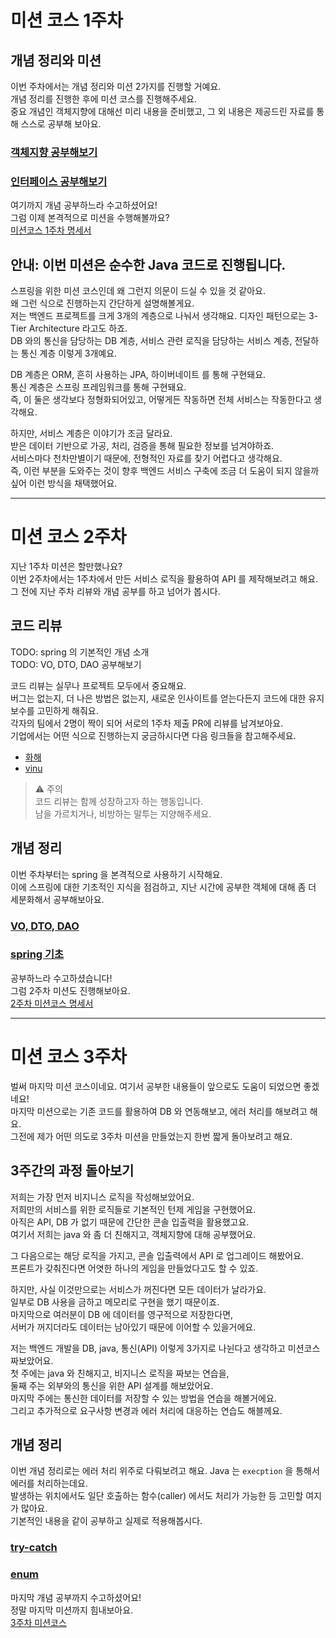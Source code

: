# 미션 코스 1주차

## 개념 정리와 미션
이번 주차에서는 개념 정리와 미션 2가지를 진행할 거예요.  
개념 정리를 진행한 후에 미션 코스를 진행해주세요.  
중요 개념인 객체지향에 대해선 미리 내용을 준비했고, 그 외 내용은 제공드린 자료를 통해 스스로 공부해 보아요.

### [객체지향 공부해보기](./articles/object.md)
### [인터페이스 공부해보기](./articles/interface.md)

여기까지 개념 공부하느라 수고하셨어요!  
그럼 이제 본격적으로 미션을 수행해볼까요?  
[미션코스 1주차 명세서](./1st-spec.md)

## 안내: 이번 미션은 순수한 Java 코드로 진행됩니다.
스프링을 위한 미션 코스인데 왜 그런지 의문이 드실 수 있을 것 같아요.  
왜 그런 식으로 진행하는지 간단하게 설명해볼게요.  
저는 백엔드 프로젝트를 크게 3개의 계층으로 나눠서 생각해요. 디자인 패턴으로는 3-Tier Architecture 라고도 하죠.  
DB 와의 통신을 담당하는 DB 계층, 서비스 관련 로직을 담당하는 서비스 계층, 전달하는 통신 계층 이렇게 3개예요.

DB 계층은 ORM, 흔히 사용하는 JPA, 하이버네이트 를 통해 구현돼요.  
통신 계층은 스프링 프레임워크를 통해 구현돼요.  
즉, 이 둘은 생각보다 정형화되어있고, 어떻게든 작동하면 전체 서비스는 작동한다고 생각해요.

하지만, 서비스 계층은 이야기가 조금 달라요.  
받은 데이터 기반으로 가공, 처리, 검증을 통해 필요한 정보를 넘겨야하죠.  
서비스마다 천차만별이기 때문에, 전형적인 자료를 찾기 어렵다고 생각해요.  
즉, 이런 부분을 도와주는 것이 향후 백엔드 서비스 구축에 조금 더 도움이 되지 않을까 싶어 이런 방식을 채택했어요.

---

# 미션 코스 2주차
지난 1주차 미션은 할만했나요?  
이번 2주차에서는 1주차에서 만든 서비스 로직을 활용하여 API 를 제작해보려고 해요.  
그 전에 지난 주차 리뷰와 개념 공부를 하고 넘어가 봅시다.  

## 코드 리뷰

TODO: spring 의 기본적인 개념 소개  
TODO: VO, DTO, DAO 공부해보기

코드 리뷰는 실무나 프로젝트 모두에서 중요해요.  
버그는 없는지, 더 나은 방법은 없는지, 새로운 인사이트를 얻는다든지 코드에 대한 유지보수를 고민하게 해줘요.  
각자의 팀에서 2명이 짝이 되어 서로의 1주차 제출 PR에 리뷰를 남겨보아요.  
기업에서는 어떤 식으로 진행하는지 궁금하시다면 다음 링크들을 참고해주세요.  
* [화해](https://blog.hwahae.co.kr/all/tech/12534)
* [vinu](https://www.vinuteam.com/blog/25)

> ⚠️ 주의    
> 코드 리뷰는 함께 성장하고자 하는 행동입니다.  
> 남을 가르치거나, 비방하는 말투는 지양해주세요.

## 개념 정리
이번 주차부터는 spring 을 본격적으로 사용하기 시작해요.  
이에 스프링에 대한 기초적인 지식을 점검하고, 지난 시간에 공부한 객체에 대해 좀 더 세분화해서 공부해보아요.  

### [VO, DTO, DAO](./articles/object2.md)
### [spring 기초](./articles/spring.md)

공부하느라 수고하셨습니다!  
그럼 2주차 미션도 진행해보아요.  
[2주차 미션코스 명세서](./2nd-spec.md)

---

# 미션 코스 3주차
벌써 마지막 미션 코스이네요. 여기서 공부한 내용들이 앞으로도 도움이 되었으면 좋겠네요!  
마지막 미션으로는 기존 코드를 활용하여 DB 와 연동해보고, 에러 처리를 해보려고 해요.  
그전에 제가 어떤 의도로 3주차 미션을 만들었는지 한번 짧게 돌아보려고 해요.

## 3주간의 과정 돌아보기
저희는 가장 먼저 비지니스 로직을 작성해보았어요.  
저희만의 서비스를 위한 로직들로 기본적인 턴제 게임을 구현했어요.  
아직은 API, DB 가 없기 때문에 간단한 콘솔 입출력을 활용했고요.  
여기서 저희는 java 와 좀 더 친해지고, 객체지향에 대해 공부했어요.  

그 다음으로는 해당 로직을 가지고, 콘솔 입출력에서 API 로 업그레이드 해봤어요.  
프론트가 갖춰진다면 어엿한 하나의 게임을 만들었다고도 할 수 있죠.  

하지만, 사실 이것만으로는 서비스가 꺼진다면 모든 데이터가 날라가요.  
일부로 DB 사용을 금하고 메모리로 구현을 했기 때문이죠.  
마지막으로 여러분이 DB 에 데이터를 영구적으로 저장한다면,  
서버가 꺼지더라도 데이터는 남아있기 때문에 이어할 수 있을거에요.

저는 백엔드 개발을 DB, java, 통신(API) 이렇게 3가지로 나뉜다고 생각하고 미션코스 짜보았어요.  
첫 주에는 java 와 친해지고, 비지니스 로직을 짜보는 연습을,  
둘째 주는 외부와의 통신을 위한 API 설계를 해보았어요.  
마지막 주에는 통신한 데이터를 저장할 수 있는 방법을 연습을 해볼거에요.  
그리고 추가적으로 요구사항 변경과 에러 처리에 대응하는 연습도 해블께요.

## 개념 정리
이번 개념 정리로는 에러 처리 위주로 다뤄보려고 해요.
Java 는 `execption` 을 통해서 에러를 처리하는데요.  
발생하는 위치에서도 일단 호출하는 함수(caller) 에서도 처리가 가능한 등 고민할 여지가 많아요.  
기본적인 내용을 같이 공부하고 실제로 적용해봅시다.

### [try-catch](./articles/try_catch.md)
### [enum](./articles/enum.md)

마지막 개념 공부까지 수고하셨어요!  
정말 마지막 미션까지 힘내보아요.  
[3주차 미션코스](./3rd-spec.md)